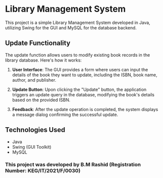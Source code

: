 # Library Management System

This project is a simple Library Management System developed in Java, utilizing Swing for the GUI and MySQL for the database backend.

## Update Functionality

The update function allows users to modify existing book records in the library database. Here's how it works:

1. **User Interface**: The GUI provides a form where users can input the details of the book they want to update, including the ISBN, book name, author, and publisher.

2. **Update Button**: Upon clicking the "Update" button, the application triggers an update query in the database, modifying the book's details based on the provided ISBN.

3. **Feedback**: After the update operation is completed, the system displays a message dialog confirming the successful update.


## Technologies Used

- Java
- Swing (GUI Toolkit)
- MySQL

### This project was developed by **B.M Rashid** (Registration Number: KEG/IT/2021/F/0030)


